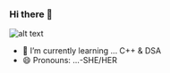 ### Hi there 👋
![alt text](https://media-exp1.licdn.com/dms/image/C4E16AQGfRggOiI08kw/profile-displaybackgroundimage-shrink_350_1400/0/1638557538217?e=1644451200&v=beta&t=h4Ya7kmVrVUC11k4sLIVJcYBL91vpRJyyFzoT4Zhr_c)
- 🌱 I’m currently learning ...  C++ & DSA
- 😄 Pronouns: ...-SHE/HER

